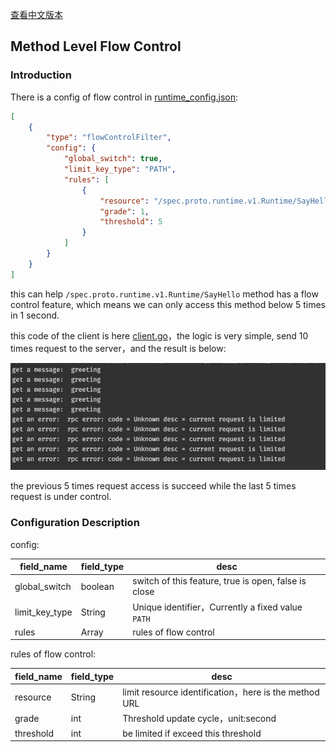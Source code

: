 [查看中文版本](docs/start/stream_filter/flow_control.md)

## Method Level Flow Control

### Introduction

There is a config of flow control in [runtime_config.json](https://github.com/mosn/layotto/blob/main/configs/runtime_config.json):

```json
[
    {
        "type": "flowControlFilter",
        "config": {
            "global_switch": true,
            "limit_key_type": "PATH",
            "rules": [
                {
                    "resource": "/spec.proto.runtime.v1.Runtime/SayHello",
                    "grade": 1,
                    "threshold": 5
                }
            ]
        }
    }
]
```

this can help `/spec.proto.runtime.v1.Runtime/SayHello` method has a flow control feature, which means we can only access this method below 5 times in 1 second.

this code of the client is here [client.go](https://github.com/mosn/layotto/blob/main/demo/flowcontrol/client.go)，the logic is very simple, send 10 times request to the server，and the result is below:

![img.png](/img/flow_control.png)

the previous 5 times request access is succeed while the last 5 times request is under control.

### Configuration Description

config:

| field_name | field_type | desc |
|  ----  | ----  | ---- |
| global_switch  | boolean | switch of this feature, true is open, false is close |
| limit_key_type  | String | Unique identifier，Currently a fixed value `PATH` |
| rules  | Array | rules of flow control |

rules of flow control:

| field_name | field_type | desc |
|  ----  | ----  | ---- |
| resource  | String | limit resource identification，here is the method URL |
| grade  | int | Threshold update cycle，unit:second |
| threshold  | int | be limited if exceed this threshold |